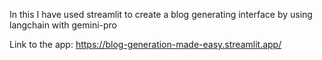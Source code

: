 In this I have used streamlit to create a blog generating interface by using langchain with gemini-pro

Link to the app: https://blog-generation-made-easy.streamlit.app/
